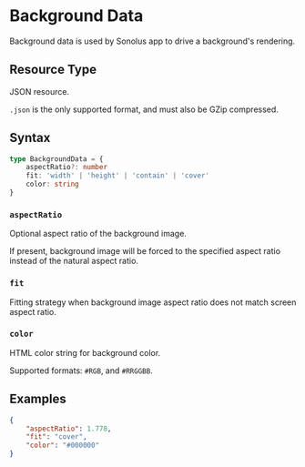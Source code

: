 # Background Data

Background data is used by Sonolus app to drive a background's rendering.

## Resource Type

JSON resource.

`.json` is the only supported format, and must also be GZip compressed.

## Syntax

```ts
type BackgroundData = {
    aspectRatio?: number
    fit: 'width' | 'height' | 'contain' | 'cover'
    color: string
}
```

### `aspectRatio`

Optional aspect ratio of the background image.

If present, background image will be forced to the specified aspect ratio instead of the natural aspect ratio.

### `fit`

Fitting strategy when background image aspect ratio does not match screen aspect ratio.

### `color`

HTML color string for background color.

Supported formats: `#RGB`, and `#RRGGBB`.

## Examples

```json
{
    "aspectRatio": 1.778,
    "fit": "cover",
    "color": "#000000"
}
```
